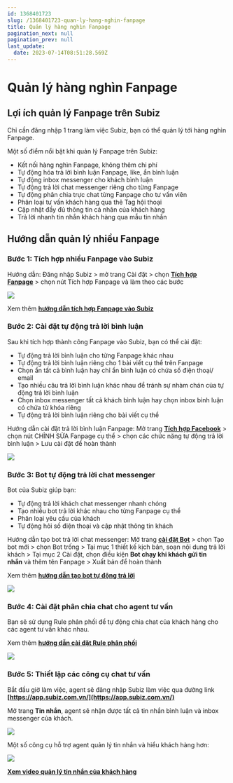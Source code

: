 ```yaml
---
id: 1368401723
slug: /1368401723-quan-ly-hang-nghin-fanpage
title: Quản lý hàng nghìn Fanpage
pagination_next: null
pagination_prev: null
last_update:
  date: 2023-07-14T08:51:28.569Z
---
```


# Quản lý hàng nghìn Fanpage



## Lợi ích quản lý Fanpage trên Subiz


Chỉ cần đăng nhập 1 trang làm việc Subiz, bạn có thể quản lý tới hàng nghìn Fanpage. 

Một số điểm nổi bật khi quản lý Fanpage trên Subiz:

- Kết nối hàng nghìn Fanpage, không thêm chi phí
- Tự động hóa trả lời bình luận Fanpage, like, ẩn bình luận
- Tự động inbox messenger cho khách bình luận
- Tự động trả lời chat messenger riêng cho từng Fanpage
- Tự động phân chia trực chat từng Fanpage cho tư vấn viên
- Phân loại tư vấn khách hàng qua thẻ Tag hội thoại
- Cập nhật đầy đủ thông tin cá nhân của khách hàng
- Trả lời nhanh tin nhắn khách hàng qua mẫu tin nhắn
## Hướng dẫn quản lý nhiều Fanpage

### Bước 1: Tích hợp nhiều Fanpage vào Subiz


Hướng dẫn: Đăng nhập Subiz > mở trang Cài đặt > chọn **[Tích hợp Fanpage](https://app.subiz.com.vn/settings/messenger)** > chọn nút Tích hợp Fanpage và làm theo các bước


![](https://vcdn.subiz-cdn.com/file/firsxzdbkliysvldimex_acpxkgumifuoofoosble)




Xem thêm **[hướng dẫn tích hợp Fanpage vào Subiz](https://subiz.com.vn/docs/1139647591-ket-noi-fanpage)**
### Bước 2: Cài đặt tự động trả lời bình luận


Sau khi tích hợp thành công Fanpage vào Subiz, bạn có thể cài đặt:

- Tự động trả lời bình luận cho từng Fanpage khác nhau
- Tự động trả lời bình luận riêng cho 1 bài viết cụ thể trên Fanpage
- Chọn ẩn tất cả bình luận hay chỉ ẩn bình luận có chứa số điện thoại/ email
- Tạo nhiều câu trả lời bình luận khác nhau để tránh sự nhàm chán của tự động trả lời bình luận
- Chọn inbox messenger tất cả khách bình luận hay chọn inbox bình luận có chứa từ khóa riêng
- Tự động trả lời bình luận riêng cho bài viết cụ thể



Hướng dẫn cài đặt trả lời bình luận Fanpage: Mở trang **[Tích hợp Facebook](https://app.subiz.com.vn/settings/messenger)** > chọn nút CHỈNH SỬA Fanpage cụ thể > chọn các chức năng tự động trả lời bình luận > Lưu cài đặt để hoàn thành


![](https://vcdn.subiz-cdn.com/file/firsxzdbnymhdpvhgckz_acpxkgumifuoofoosble)

### Bước 3: Bot tự động trả lời chat messenger


Bot của Subiz giúp bạn:

- Tự động trả lời khách chat messenger nhanh chóng
- Tạo nhiều bot trả lời khác nhau cho từng Fanpage cụ thể
- Phân loại yêu cầu của khách
- Tự động hỏi số điện thoại và cập nhật thông tin khách

Hướng dẫn tạo bot trả lời chat messenger: Mở trang **[cài đặt Bot](https://app.subiz.com.vn/bots)** > chọn Tạo bot mới > chọn Bot trống > Tại mục 1 thiết kế kịch bản, soạn nội dung trả lời khách > Tại mục 2 Cài đặt, chọn điều kiện **Bot chạy khi khách gửi tin nhắn** và thêm tên Fanpage > Xuất bản để hoàn thành

Xem thêm **[hướng dẫn tạo bot tự động trả lời](https://subiz.com.vn/docs/1540866648-bot-tu-dong-nhan-tin)**




![](https://vcdn.subiz-cdn.com/file/firsxzdbtmiwhwiacwls_acpxkgumifuoofoosble)



### Bước 4: Cài đặt phân chia chat cho agent tư vấn


Bạn sẽ sử dụng Rule phân phối để tự động chia chat của khách hàng cho các agent tư vấn khác nhau.

Xem thêm **[hướng dẫn cài đặt Rule phân phối](https://subiz.com.vn/docs/972963943-rule-phan-phoi-hoi-thoai)**




![](https://vcdn.subiz-cdn.com/file/firsxzdbxpbtunjpfmgt_acpxkgumifuoofoosble)

### Bước 5: Thiết lập các công cụ chat tư vấn 


Bắt đầu giờ làm việc, agent sẽ đăng nhập Subiz làm việc qua đường link **[https://app.subiz.com.vn/](https://app.subiz.com.vn/)**



Mở trang **Tin nhắn**, agent sẽ nhận được tất cả tin nhắn bình luận và inbox messenger của khách. 




![](https://vcdn.subiz-cdn.com/file/firsxzdcbuebpqaihmdc_acpxkgumifuoofoosble)




Một số công cụ hỗ trợ agent quản lý tin nhắn và hiểu khách hàng hơn:


![](https://vcdn.subiz-cdn.com/file/firsxzdcgxtakjfmoycr_acpxkgumifuoofoosble)




**[Xem video quản lý tin nhắn của khách hàng](https://www.youtube.com/watch?v=5tfSPLKmK2o)**
